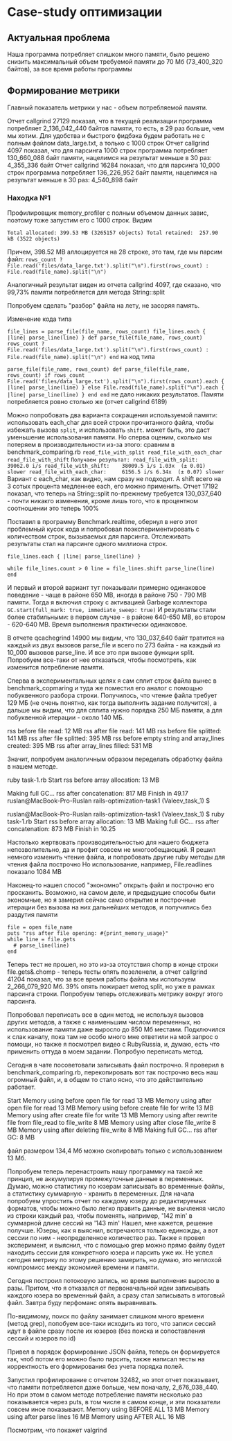 # Case-study оптимизации

## Актуальная проблема
Наша программа потребляет слишком много памяти, было решено снизить максимальный объем требуемой памяти до 70 Мб (73_400_320 байтов), за все время работы программы

## Формирование метрики
Главный показатель метрики у нас - объем потребляемой памяти.

Отчет callgrind 27129 показал, что в текущей реализации программа потребляет 2_136_042_440 байтов памяти, то есть, в 29 раз больше, чем мы хотим.
Для удобства и быстрого фидбэка будем работать не с полным файлом data_large.txt, а только с 1000 строк
Отчет callgrind 4097 показал, что для парсинга 1000 строк программа потребляет 130_660_088 байт памяти,
  нацелимся на результат меньше в 30 раз: 4_355_336 байт
Отчет callgrind 16284 показал, что для парсинга 10_000 строк программа потребляет 136_226_952 байт памяти,
  нацелимся на результат меньше в 30 раз: 4_540_898 байт





### Находка №1

Профилировщик memory_profiler с полным объемом данных завис, поэтому тоже запустим его с 1000 строк. Видим

`
Total allocated: 399.53 MB (3265157 objects)
Total retained:  257.90 kB (3522 objects)
`

Причем, 398.52 MB аллоцируется на 28 строке, это там, где мы парсим файл:
`
rows_count ? File.read('files/data_large.txt').split("\n").first(rows_count) : File.read(file_name).split("\n")
`

Аналогичный результат виден из отчета callgrind 4097, где сказано, что 99,73% памяти потребляется для метода String::split

Попробуем сделать "разбор" файла на лету, не засоряя память. 

Изменение кода типа 

`
file_lines = parse_file(file_name, rows_count)
file_lines.each { |line| parse_line(line) }
def parse_file(file_name, rows_count)
  rows_count ? File.read('files/data_large.txt').split("\n").first(rows_count) : File.read(file_name).split("\n")
end
`
на код типа

`
parse_file(file_name, rows_count)
def parse_file(file_name, rows_count)
  if rows_count
    File.read('files/data_large.txt').split("\n").first(rows_count).each { |line| parse_line(line) }
  else
    File.read(file_name).split("\n").each { |line| parse_line(line) }
  end
end
`
не дало никаких результатов. Памяти потребляется ровно столько же (отчет callgrind 6189)

Можно попробовать два варианта сокращения используемой памяти: использовать each_char для всей строки прочитанного файла, чтобы избежать вызова `split`, и использовать `shift`.
может быть, это даст уменьшение использования памяти. Но сперва оценим, сколько мы потеряем в производительности из-за этого:
сравним в benchmark_comparing.rb 
`
read_file_with_split
read_file_with_each_char
read_file_with_shift
`
`
Получаем результат:
read_file_with_split:    39062.0 i/s
read_file_with_shift:    38009.5 i/s
  1.03x  (± 0.01) slower
read_file_with_each_char:     6156.5 i/s
  6.34x  (± 0.07) slower
`
Вариант с each_char, как видно, нам сразу не подходит. А shift всего на 3 сотых процента медленнее each, его можно применить.
Отчет 17192 показал, что теперь на String::split по-прежнему требуется 130_037_640 - почти никакго изменения, кроме лишь того, что в процентном соотношении это теперь 100%

Поставил в программу Benchmark.realtime, обернул в него этот проблемный кусок кода и попробовал поэкспериментировать с количеством строк, вызываемых для парсинга. Отслеживать результаты стал на парсинге одного миллиона строк.

<!-- Первый вариант -->
`
file_lines.each { |line| parse_line(line) }
`
<!-- Второй вариант -->
`
while file_lines.count > 0
  line = file_lines.shift
  parse_line(line)
end
`

И первый и второй вариант тут показывали примерно одинаковое поведение - чаще в районе 650 MB, иногда в районе 750 - 790 MB памяти. Тогда я включил строку с активацией Garbage коллектора
`
GC.start(full_mark: true, immediate_sweep: true)
`
И результаты стали более стабильными: в первом случае - в районе 640-650 MB, во втором - 620-640 MB. Время выполнения практически одинаковое.

В отчете qcachegrind 14900 мы видим, что 130_037_640 байт тратится на каждый из двух вызовов parse_file и всего по 273 байта - на каждый из 10_000 вызовов parse_line. И все это при вызове функции split. Попробуем все-таки от нее отказаться, чтобы посмотреть, как изменится потребление памяти.

Сперва в экспериментальных целях я сам сплит строк файла вынес в benchmark_copmaring и туда же поместил его аналог с помощью побуквенного разбора строки. Получилось, что чтение файла требует 129 МБ (не очень понятно, как тогда выполнить задание получится), а дальше мы видим, что для сплита нужно порядка 250 МБ памяти, а для побуквенной итерации - около 140 МБ. 

rss before file read: 12 MB
rss after file read: 141 MB
rss before file splitted: 141 MB
rss after file splitted: 395 MB
rss before empty string and array_lines created: 395 MB
rss after array_lines filled: 531 MB

Значит, попробуем аналогичным образом переделать обработку файла в нашем методе.


<!-- Стало -->
ruby task-1.rb
Start
rss before array allocation: 13 MB

Making full GC...
rss after concatenation: 817 MB
Finish in 49.17
ruslan@MacBook-Pro-Ruslan rails-optimization-task1 (Valeev_task_1) $
<!-- Было -->
ruslan@MacBook-Pro-Ruslan rails-optimization-task1 (Valeev_task_1) $ ruby task-1.rb
Start
rss before array allocation: 13 MB
Making full GC...
rss after concatenation: 873 MB
Finish in 10.25


Настолько жертвовать производительностью для нашего бюджета непозволительно, да и профит совсем не многообещающий. 
Я решил немного изменить чтение файла, и попробовать другие ruby методы для чтения файла построчно
Но использование, например, 
File.readlines показало 1084 MB 

Наконец-то нашел способ "экономно" открыть файл и построчно его просканить. Возможно, на самом деле, и предыдущие способы были экономные, но я замерил сейчас само открытие и построчные итерации без вызова на них дальнейших методов, и получились без раздутия памяти

    file = open file_name
    puts "rss after file opening: #{print_memory_usage}"
    while line = file.gets
      # parse_line(line)
    end

Теперь тест не прошел, но это из-за отсутствия chomp в конце строки file.gets&.chomp - теперь тесты опять позеленели, 
а отчет callgrind 41204 показал, что за все время работы файла мы используем 2_266_079_920 Мб. 39% опять пожирает метод split, но уже в рамках парсинга строки. Попробуем теперь отслеживать метрику вокруг этого парсинга.


Попробовал переписать все в один метод, не используя вызовов других методов, а также с наименьшим числом переменных, но использование памяти даже выросло до 850 Мб местами. Подключился к слак каналу, пока там не особо много мне ответили на мой запрос о помощи, но также я посмотрел видео с RubyRussia, и, думаю, есть что применить оттуда в моем задании. Попробую переписать метод.

Сегодня в чате посоветовали записывать файл построчно. Я проверил в benchmark_comparing.rb, перекопировать вот так построчно весь наш огромный файл, и, в общем то стало ясно, что это действительно работает. 

Start
Memory using before open file for read 13 MB
Memory using after open file for read 13 MB
Memory using before create file for write 13 MB
Memory using after create file for write 13 MB
Memory using after rewrite file from file_read to file_write 8 MB
Memory using after close file_write 8 MB
Memory using after deleting file_write 8 MB
Making full GC...
rss after GC: 8 MB

файл размером 134,4 Мб можно скопировать только с использованием 13 Мб. 

Попробуем теперь перенастроить нашу программку на такой же принцип, не аккумулируя промежуточные данные в переменных.
Думаю, можно статистику по юзерам записывать во временные файлы, а статистику суммарную - хранить в переменных.
Для начала попробуем упростить отчет по каждому юзеру до редактируемых форматов, чтобы можно было легко править данные, не вычленяя число из строки каждый раз, чтобы поменять, например, '142 min' в суммарной длине сессий на '143 min'
Нашел, мне кажется, решение получше. Юзеры, как я выяснил, встречаются только единожды, а вот сессии по ним - неопределенное количество раз. Также я провел эксперимент, и выяснил, что с помощью grep можно прямо файлу будет находить сессии для конкретного юзера и парсить уже их. Не успел сегодня метрику по этому решению замерить, но думаю, это неплохой компромисс между экономией времени и памяти.


Сегодня построил потоковую запись, но время выполнения выросло в разы. Притом, что я отказался от первоначальной идеи записывать каждого юзера во временный файл, а сразу стал записывать в итоговый файл. Завтра буду перфоманс опять выравнивать.

По-видимому, поиск по файлу занимает слишком много времени (метод grep), попобуем все-таки исходить из того, что записи сессий идут в файле сразу после их юзеров (без поиска и сопоставления сессий и юзеров по id)

Привел в порядок формирование JSON файла, теперь он формируется так, чтоб потом его можно было парсить, также написал тесты на корректность его формирования без учета порядка полей.

Запустил профилирование с отчетом 32482, но этот отчет показывает, что памяти потребляется даже больше, чем поначалу, 2_676_038_440. Но при этом в самом методе потребление памяти несколько раз показывается через puts, в том числе в самом конце, и эти показатели совсем иное показывают.
Memory using BEFORE ALL 13 MB
Memory using after parse lines 16 MB
Memory using AFTER ALL 16 MB

Посмотрим, что покажет valgrind
